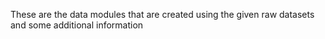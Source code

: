 These are the data modules that are created using the given raw datasets and some additional information
